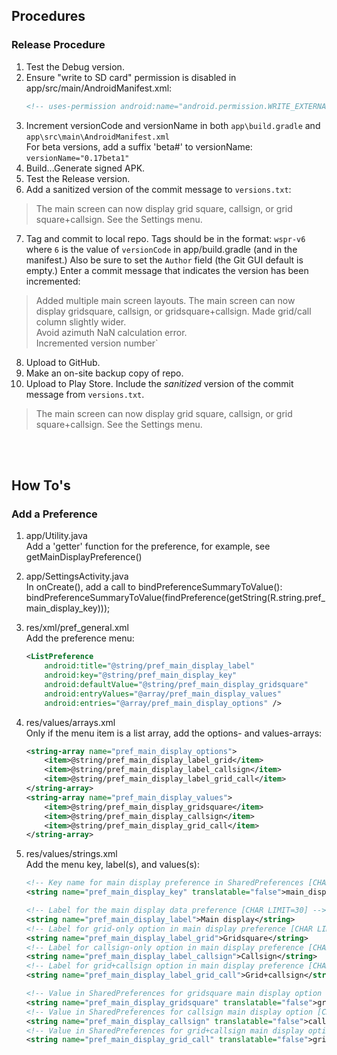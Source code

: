 ## Procedures
### Release Procedure
1.  Test the Debug version.
2.  Ensure "write to SD card" permission is disabled in app/src/main/AndroidManifest.xml:</br>
    ```xml
    <!-- uses-permission android:name="android.permission.WRITE_EXTERNAL_STORAGE" /-->
    ```
3.  Increment versionCode and versionName in both `app\build.gradle` and `app\src\main\AndroidManifest.xml`</br>
    For beta versions, add a suffix 'beta#' to versionName:  `versionName="0.17beta1"`
4.  Build...Generate signed APK.
5.  Test the Release version.
6.  Add a sanitized version of the commit message to `versions.txt`:
>The main screen can now display grid square, callsign, or grid square+callsign. See the Settings menu.
7.  Tag and commit to local repo.  Tags should be in the format: `wspr-v6`
    where `6` is the value of `versionCode` in app/build.gradle (and in the manifest.)
    Also be sure to set the `Author` field (the Git GUI default is empty.)  Enter a commit message that
    indicates the version has been incremented:
>Added multiple main screen layouts.  The main screen can now display gridsquare, callsign, or gridsquare+callsign.  Made grid/call column slightly wider.</br>
>Avoid azimuth NaN calculation error.</br>
>Incremented version number`
8.  Upload to GitHub.
9.  Make an on-site backup copy of repo.
10. Upload to Play Store.  Include the *sanitized* version of the commit message from `versions.txt`.
>The main screen can now display grid square, callsign, or grid square+callsign. See the Settings menu.

</br>
</br>

## How To's
### Add a Preference
1. app/Utility.java</br>
    Add a 'getter' function for the preference, for example, see getMainDisplayPreference()

2. app/SettingsActivity.java</br>
    In onCreate(), add a call to bindPreferenceSummaryToValue():
        bindPreferenceSummaryToValue(findPreference(getString(R.string.pref_main_display_key)));

3. res/xml/pref_general.xml</br>
    Add the preference menu:
    ```xml
    <ListPreference
        android:title="@string/pref_main_display_label"
        android:key="@string/pref_main_display_key"
        android:defaultValue="@string/pref_main_display_gridsquare"
        android:entryValues="@array/pref_main_display_values"
        android:entries="@array/pref_main_display_options" />
    ```

4. res/values/arrays.xml</br>
    Only if the menu item is a list array, add the options- and values-arrays:
    ```xml
    <string-array name="pref_main_display_options">
        <item>@string/pref_main_display_label_grid</item>
        <item>@string/pref_main_display_label_callsign</item>
        <item>@string/pref_main_display_label_grid_call</item>
    </string-array>
    <string-array name="pref_main_display_values">
        <item>@string/pref_main_display_gridsquare</item>
        <item>@string/pref_main_display_callsign</item>
        <item>@string/pref_main_display_grid_call</item>
    </string-array>
    ```

5. res/values/strings.xml</br>
    Add the menu key, label(s), and values(s):
    ```xml
    <!-- Key name for main display preference in SharedPreferences [CHAR LIMIT=NONE] -->
    <string name="pref_main_display_key" translatable="false">main_display</string>
    
    <!-- Label for the main display data preference [CHAR LIMIT=30] -->
    <string name="pref_main_display_label">Main display</string>
    <!-- Label for grid-only option in main display preference [CHAR LIMIT=25] -->
    <string name="pref_main_display_label_grid">Gridsquare</string>
    <!-- Label for callsign-only option in main display preference [CHAR LIMIT=25] -->
    <string name="pref_main_display_label_callsign">Callsign</string>
    <!-- Label for grid+callsign option in main display preference [CHAR LIMIT=25] -->
    <string name="pref_main_display_label_grid_call">Grid+callsign</string>    
    
    <!-- Value in SharedPreferences for gridsquare main display option [CHAR LIMIT=NONE] -->
    <string name="pref_main_display_gridsquare" translatable="false">gridsquare</string>
    <!-- Value in SharedPreferences for callsign main display option [CHAR LIMIT=NONE] -->
    <string name="pref_main_display_callsign" translatable="false">callsign</string>
    <!-- Value in SharedPreferences for grid+callsign main display option [CHAR LIMIT=NONE] -->
    <string name="pref_main_display_grid_call" translatable="false">grid_call</string>
    ```


